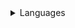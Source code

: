 <details>
  
  <summary>
    Languages
  </summary>

   - JavaScript, HTML, CSS
   - Python
   - C++
   - Windows batch script

</details>
